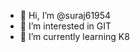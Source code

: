 - 👋 Hi, I’m @suraj61954
- 👀 I’m interested in GIT
- 🌱 I’m currently learning K8

<!---
suraj61954/suraj61954 is a ✨ special ✨ repository because its `README.md` (this file) appears on your GitHub profile.
You can click the Preview link to take a look at your changes.
--->
